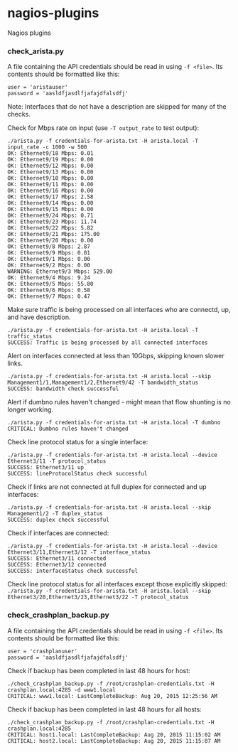 # nagios-plugins
Nagios plugins

### check_arista.py

A file containing the API credentials should be read in using `-f <file>`. Its contents should be formatted like this:
```
user = 'aristauser'
password = 'aasldfjasdlfjafajdfalsdfj'
```

Note: Interfaces that do not have a description are skipped for many of the checks.

Check for Mbps rate on input (use `-T output_rate` to test output):
```
./arista.py -f credentials-for-arista.txt -H arista.local -T input_rate -c 1000 -w 500
OK: Ethernet9/18 Mbps: 0.01
OK: Ethernet9/19 Mbps: 0.00
OK: Ethernet9/12 Mbps: 0.00
OK: Ethernet9/13 Mbps: 0.00
OK: Ethernet9/10 Mbps: 0.00
OK: Ethernet9/11 Mbps: 0.00
OK: Ethernet9/16 Mbps: 0.00
OK: Ethernet9/17 Mbps: 2.58
OK: Ethernet9/14 Mbps: 0.00
OK: Ethernet9/15 Mbps: 0.00
OK: Ethernet9/24 Mbps: 0.71
OK: Ethernet9/23 Mbps: 11.74
OK: Ethernet9/22 Mbps: 5.82
OK: Ethernet9/21 Mbps: 175.00
OK: Ethernet9/20 Mbps: 0.00
OK: Ethernet9/8 Mbps: 2.87
OK: Ethernet9/9 Mbps: 0.01
OK: Ethernet9/1 Mbps: 0.00
OK: Ethernet9/2 Mbps: 0.00
WARNING: Ethernet9/3 Mbps: 529.00
OK: Ethernet9/4 Mbps: 9.24
OK: Ethernet9/5 Mbps: 55.80
OK: Ethernet9/6 Mbps: 0.58
OK: Ethernet9/7 Mbps: 0.47
```

Make sure traffic is being processed on all interfaces who are connectd, up, and have description.
```
./arista.py -f credentials-for-arista.txt -H arista.local -T traffic_status
SUCCESS: Traffic is being processed by all connected interfaces
```

Alert on interfaces connected at less than 10Gbps, skipping known slower links.
```
./arista.py -f credentials-for-arista.txt -H arista.local --skip Management1/1,Management1/2,Ethernet9/42 -T bandwidth_status
SUCCESS: bandwidth check successful
```

Alert if dumbno rules haven't changed - might mean that flow shunting is no longer working.
```
./arista.py -f credentials-for-arista.txt -H arista.local -T dumbno
CRITICAL: Dumbno rules haven't changed
```

Check line protocol status for a single interface:
```
./arista.py -f credentials-for-arista.txt -H arista.local --device Ethernet3/11 -T protocol_status
SUCCESS: Ethernet3/11 up
SUCCESS: lineProtocolStatus check successful
```

Check if links are not connected at full duplex for connected and up interfaces:
```
./arista.py -f credentials-for-arista.txt -H arista.local --skip Management1/2 -T duplex_status
SUCCESS: duplex check successful
```

Check if interfaces are connected:
```
./arista.py -f credentials-for-arista.txt -H arista.local --device Ethernet3/11,Ethernet3/12 -T interface_status
SUCCESS: Ethernet3/11 connected
SUCCESS: Ethernet3/12 connected
SUCCESS: interfaceStatus check successful
```

Check line protocol status for all interfaces except those explicitly skipped:
`./arista.py -f credentials-for-arista.txt -H arista.local --skip Ethernet3/20,Ethernet3/23,Ethernet3/22 -T protocol_status`

### check_crashplan_backup.py

A file containing the API credentials should be read in using `-f <file>`. Its contents should be formatted like this:
```
user = 'crashplanuser'
password = 'aasldfjasdlfjafajdfalsdfj'
```

Check if backup has been completed in last 48 hours for host:
```
./check_crashplan_backup.py -f /root/crashplan-credentials.txt -H crashplan.local:4285 -d www1.local
CRITICAL: www1.local: LastCompleteBackup: Aug 20, 2015 12:25:56 AM
```

Check if backup has been completed in last 48 hours for all hosts:
```
./check_crashplan_backup.py -f /root/crashplan-credentials.txt -H crashplan.local:4285
CRITICAL: host1.local: LastCompleteBackup: Aug 20, 2015 11:15:02 AM
CRITICAL: host2.local: LastCompleteBackup: Aug 20, 2015 11:15:07 AM
```
